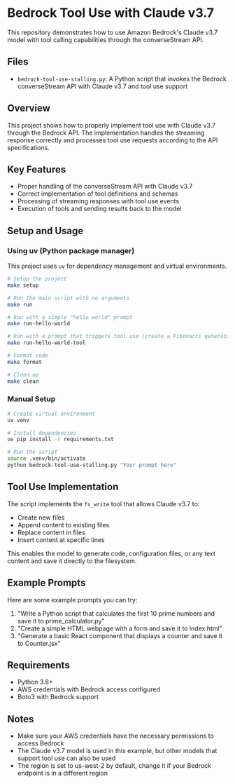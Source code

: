 # Bedrock Tool Use with Claude v3.7

This repository demonstrates how to use Amazon Bedrock's Claude v3.7 model with tool calling capabilities through the converseStream API.

## Files

- `bedrock-tool-use-stalling.py`: A Python script that invokes the Bedrock converseStream API with Claude v3.7 and tool use support

## Overview

This project shows how to properly implement tool use with Claude v3.7 through the Bedrock API. The implementation handles the streaming response correctly and processes tool use requests according to the API specifications.

## Key Features

- Proper handling of the converseStream API with Claude v3.7
- Correct implementation of tool definitions and schemas
- Processing of streaming responses with tool use events
- Execution of tools and sending results back to the model

## Setup and Usage

### Using uv (Python package manager)

This project uses `uv` for dependency management and virtual environments.

```bash
# Setup the project
make setup

# Run the main script with no arguments
make run

# Run with a simple "hello world" prompt
make run-hello-world

# Run with a prompt that triggers tool use (create a Fibonacci generator)
make run-hello-world-tool

# Format code
make format

# Clean up
make clean
```

### Manual Setup

```bash
# Create virtual environment
uv venv

# Install dependencies
uv pip install -r requirements.txt

# Run the script
source .venv/bin/activate
python bedrock-tool-use-stalling.py "Your prompt here"
```

## Tool Use Implementation

The script implements the `fs_write` tool that allows Claude v3.7 to:
- Create new files
- Append content to existing files
- Replace content in files
- Insert content at specific lines

This enables the model to generate code, configuration files, or any text content and save it directly to the filesystem.

## Example Prompts

Here are some example prompts you can try:

1. "Write a Python script that calculates the first 10 prime numbers and save it to prime_calculator.py"
2. "Create a simple HTML webpage with a form and save it to index.html"
3. "Generate a basic React component that displays a counter and save it to Counter.jsx"

## Requirements

- Python 3.8+
- AWS credentials with Bedrock access configured
- Boto3 with Bedrock support

## Notes

- Make sure your AWS credentials have the necessary permissions to access Bedrock
- The Claude v3.7 model is used in this example, but other models that support tool use can also be used
- The region is set to us-west-2 by default, change it if your Bedrock endpoint is in a different region

